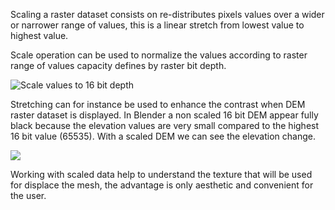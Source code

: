 Scaling a raster dataset consists on re-distributes pixels values over a wider or narrower range of values, this is a linear stretch from lowest value to highest value.

Scale operation can be used to normalize the values according to raster range of values capacity defines by raster bit depth.

![Scale values to 16 bit depth](https://raw.githubusercontent.com/wiki/domlysz/blenderGIS/images/georaster_scale_schema.jpg)

Stretching can for instance be used to enhance the contrast when DEM raster dataset is displayed. In Blender a non scaled 16 bit DEM appear fully black because the elevation values are very small compared to the highest 16 bit value (65535). With a scaled DEM we can see the elevation change.

![](https://raw.githubusercontent.com/wiki/domlysz/blenderGIS/images/georaster_NonScale_vs_Scale.jpeg)

Working with scaled data help to understand the texture that will be used for displace the mesh, the advantage is only aesthetic and convenient for the user.
